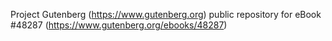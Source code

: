 Project Gutenberg (https://www.gutenberg.org) public repository for eBook #48287 (https://www.gutenberg.org/ebooks/48287)
